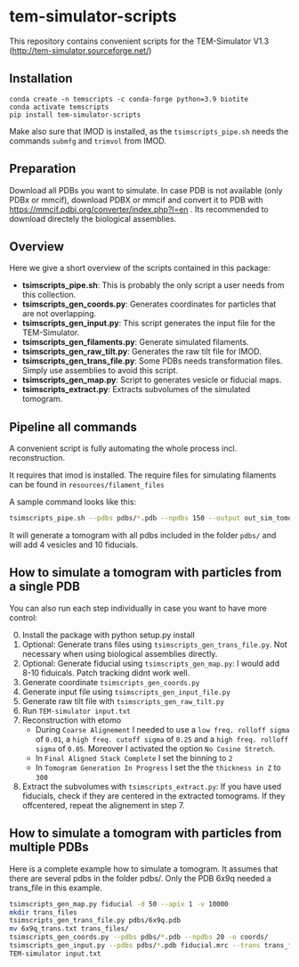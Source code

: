 # tem-simulator-scripts

This repository contains convenient scripts for the TEM-Simulator V1.3 (http://tem-simulator.sourceforge.net/)

## Installation
```
conda create -n temscripts -c conda-forge python=3.9 biotite
conda activate temscripts
pip install tem-simulator-scripts
```

Make also sure that IMOD is installed, as the `tsimscripts_pipe.sh` needs the commands `submfg` and `trimvol` from IMOD.

## Preparation

Download all PDBs you want to simulate. In case PDB is not available (only PDBx or mmcif), download
PDBX or mmcif and convert it to PDB with https://mmcif.pdbj.org/converter/index.php?l=en . Its recommended to download
directely the biological assemblies.

## Overview

Here we give a short overview of the scripts contained in this package:

 - **tsimscripts_pipe.sh**: This is probably the only script a user needs from this collection.
 - **tsimscripts_gen_coords.py**: Generates coordinates for particles that are not overlapping.
 - **tsimscripts_gen_input.py**: This script generates the input file for the TEM-Simulator.
 - **tsimscripts_gen_filaments.py**: Generate simulated filaments.
 - **tsimscripts_gen_raw_tilt.py**: Generates the raw tilt file for IMOD.
 - **tsimscripts_gen_trans_file.py**: Some PDBs needs transformation files. Simply use assemblies to avoid this script. 
 - **tsimscripts_gen_map.py**: Script to generates vesicle or fiducial maps.
 - **tsimscripts_extract.py**: Extracts subvolumes of the simulated tomogram.


## Pipeline all commands

A convenient script is fully automating the whole process incl. reconstruction. 

It requires that imod is installed. The require files for simulating filaments can be found in `resources/filament_files`

A sample command looks like this:

```bash
tsimscripts_pipe.sh --pdbs pdbs/*.pdb --npdbs 150 --output out_sim_tomo_1 --random_seed 10 --pdbs_fil filament_files/*.pdb --settings_fil filament_files/*.json --nsubs 100 --dose 15000 --random_seed 10
```

It will generate a tomogram with all pdbs included in the folder `pdbs/` and will add 4 vesicles and 10 fiducials.

## How to simulate a tomogram with particles from a single PDB

You can also run each step individually in case you want to have more control:

0. Install the package with python setup.py install
1. Optional: Generate trans files using `tsimscripts_gen_trans_file.py`. Not necessary when using biological assemblies directly.
2. Optional: Generate fiducial using `tsimscripts_gen_map.py`: I would add 8-10 fiduicals. Patch tracking didnt work well.
3. Generate coordinate `tsimscripts_gen_coords.py`
4. Generate input file using `tsimscripts_gen_input_file.py`
5. Generate raw tilt file with `tsimscripts_gen_raw_tilt.py`
6. Run `TEM-simulator input.txt`
7. Reconstruction with etomo
   * During `Coarse Alignement` I needed to use a `low freq. rolloff sigma` of `0.01`, a `high freq. cutoff sigma` of `0.25` and a `high freq. rolloff sigma` of `0.05`. Moreover I activated the option `No Cosine Stretch`.
   * In `Final Aligned Stack Complete` I set the binning to `2`
   * In `Tomogram Generation In Progress` I set the the `thickness in Z` to `300`
8. Extract the subvolumes with `tsimscripts_extract.py`: If you have used fiducials, check if they are centered in the extracted tomograms.
If they offcentered, repeat the alignement in step 7.

## How to simulate a tomogram with particles from multiple PDBs

Here is a complete example how to simulate a tomogram. It assumes that there are several pdbs in the folder pdbs/.
Only the PDB 6x9q needed a trans_file in this example.

```bash
tsimscripts_gen_map.py fiducial -d 50 --apix 1 -v 10000
mkdir trans_files
tsimscripts_gen_trans_file.py pdbs/6x9q.pdb
mv 6x9q_trans.txt trans_files/
tsimscripts_gen_coords.py --pdbs pdbs/*.pdb --npdbs 20 -o coords/
tsimscripts_gen_input.py --pdbs pdbs/*.pdb fiducial.mrc --trans trans_files/6x9q_trans.txt --coords coords/*.txt --defocus_upper 6 --defocus_lower 7
TEM-simulator input.txt
```
